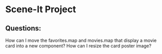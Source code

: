 # Scene-It Project

## Questions:

How can I move the favorites.map and movies.map that display a movie card into a new component?
How can I resize the card poster image?